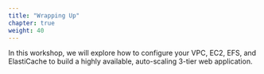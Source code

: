 ```yaml
---
title: "Wrapping Up"
chapter: true
weight: 40
---
```


In this workshop, we will explore how to configure your VPC, EC2, EFS, and ElastiCache to build a highly available, auto-scaling 3-tier web application.
